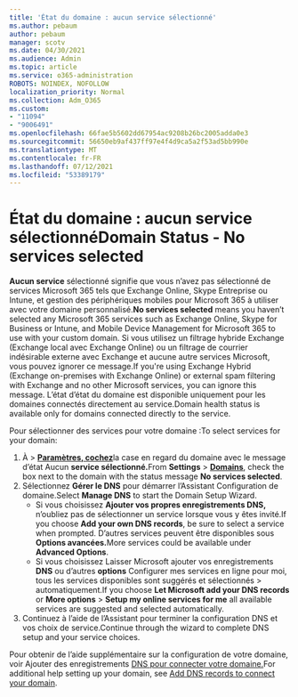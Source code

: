 ```yaml
---
title: 'État du domaine : aucun service sélectionné'
ms.author: pebaum
author: pebaum
manager: scotv
ms.date: 04/30/2021
ms.audience: Admin
ms.topic: article
ms.service: o365-administration
ROBOTS: NOINDEX, NOFOLLOW
localization_priority: Normal
ms.collection: Adm_O365
ms.custom:
- "11094"
- "9006491"
ms.openlocfilehash: 66fae5b5602dd67954ac9208b26bc2005adda0e3
ms.sourcegitcommit: 56650eb9af437ff97e4f4d9ca5a2f53ad5bb990e
ms.translationtype: MT
ms.contentlocale: fr-FR
ms.lasthandoff: 07/12/2021
ms.locfileid: "53389179"
---
```

# <a name="domain-status---no-services-selected"></a><span data-ttu-id="db466-102">État du domaine : aucun service sélectionné</span><span class="sxs-lookup"><span data-stu-id="db466-102">Domain Status - No services selected</span></span>

<span data-ttu-id="db466-103">**Aucun service** sélectionné signifie que vous n’avez pas sélectionné de services Microsoft 365 tels que Exchange Online, Skype Entreprise ou Intune, et gestion des périphériques mobiles pour Microsoft 365 à utiliser avec votre domaine personnalisé.</span><span class="sxs-lookup"><span data-stu-id="db466-103">**No services selected** means you haven’t selected any Microsoft 365 services such as Exchange Online, Skype for Business or Intune, and Mobile Device Management for Microsoft 365 to use with your custom domain.</span></span> <span data-ttu-id="db466-104">Si vous utilisez un filtrage hybride Exchange (Exchange local avec Exchange Online) ou un filtrage de courrier indésirable externe avec Exchange et aucune autre services Microsoft, vous pouvez ignorer ce message.</span><span class="sxs-lookup"><span data-stu-id="db466-104">If you're using Exchange Hybrid (Exchange on-premises with Exchange Online) or external spam filtering with Exchange and no other Microsoft services, you can ignore this message.</span></span> <span data-ttu-id="db466-105">L’état d’état du domaine est disponible uniquement pour les domaines connectés directement au service.</span><span class="sxs-lookup"><span data-stu-id="db466-105">Domain health status is available only for domains connected directly to the service.</span></span>

<span data-ttu-id="db466-106">Pour sélectionner des services pour votre domaine :</span><span class="sxs-lookup"><span data-stu-id="db466-106">To select services for your domain:</span></span>

1. <span data-ttu-id="db466-107">À   >  [**Paramètres, cochez**](https://admin.microsoft.com/Adminportal/Home)la case en regard du domaine avec le message d’état Aucun **service sélectionné.**</span><span class="sxs-lookup"><span data-stu-id="db466-107">From **Settings** > [**Domains**](https://admin.microsoft.com/Adminportal/Home), check the box next to the domain with the status message **No services selected**.</span></span>
1. <span data-ttu-id="db466-108">Sélectionnez **Gérer le DNS** pour démarrer l’Assistant Configuration de domaine.</span><span class="sxs-lookup"><span data-stu-id="db466-108">Select **Manage DNS** to start the Domain Setup Wizard.</span></span>
    - <span data-ttu-id="db466-109">Si vous choisissez **Ajouter vos propres enregistrements DNS,** n’oubliez pas de sélectionner un service lorsque vous y êtes invité.</span><span class="sxs-lookup"><span data-stu-id="db466-109">If you choose **Add your own DNS records**, be sure to select a service when prompted.</span></span> <span data-ttu-id="db466-110">D’autres services peuvent être disponibles sous **Options avancées.**</span><span class="sxs-lookup"><span data-stu-id="db466-110">More services could be available under **Advanced Options**.</span></span>
    - <span data-ttu-id="db466-111">Si vous choisissez Laisser Microsoft ajouter vos enregistrements **DNS** ou d’autres **options** Configurer mes services en ligne pour moi, tous les services disponibles sont suggérés et sélectionnés  >   automatiquement.</span><span class="sxs-lookup"><span data-stu-id="db466-111">If you choose **Let Microsoft add your DNS records** or **More options** > **Setup my online services for me** all available services are suggested and selected automatically.</span></span>
1. <span data-ttu-id="db466-112">Continuez à l’aide de l’Assistant pour terminer la configuration DNS et vos choix de service.</span><span class="sxs-lookup"><span data-stu-id="db466-112">Continue through the wizard to complete DNS setup and your service choices.</span></span>
 
<span data-ttu-id="db466-113">Pour obtenir de l’aide supplémentaire sur la configuration de votre domaine, voir Ajouter des enregistrements [DNS pour connecter votre domaine.](/microsoft-365/admin/get-help-with-domains/create-dns-records-at-any-dns-hosting-provider)</span><span class="sxs-lookup"><span data-stu-id="db466-113">For additional help setting up your domain, see [Add DNS records to connect your domain](/microsoft-365/admin/get-help-with-domains/create-dns-records-at-any-dns-hosting-provider).</span></span>

